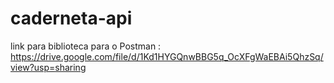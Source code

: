 # caderneta-api
link para biblioteca para o Postman : https://drive.google.com/file/d/1Kd1HYGQnwBBG5q_OcXFgWaEBAi5QhzSq/view?usp=sharing
